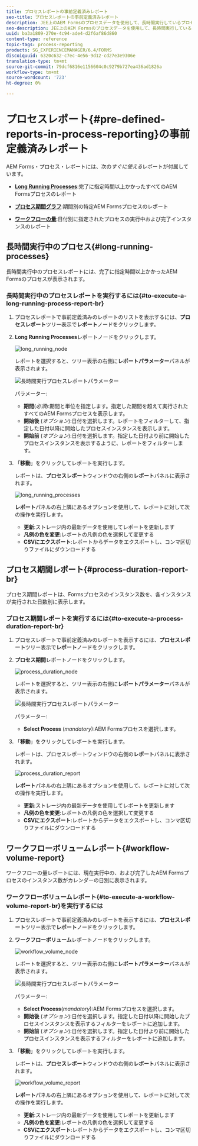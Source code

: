 ```yaml
---
title: プロセスレポートの事前定義済みレポート
seo-title: プロセスレポートの事前定義済みレポート
description: JEE上のAEM Formsのプロセスデータを使用して、長時間実行しているプロセス、プロセス期間、ワークフローの量に関するレポートを作成するクエリ
seo-description: JEE上のAEM Formsのプロセスデータを使用して、長時間実行しているプロセス、プロセス期間、ワークフローの量に関するレポートを作成するクエリ
uuid: ba3a1809-270e-4c94-ade4-d2f6af86d860
content-type: reference
topic-tags: process-reporting
products: SG_EXPERIENCEMANAGER/6.4/FORMS
discoiquuid: 6320c632-c7ec-4e56-9d12-cd27e3e9306e
translation-type: tm+mt
source-git-commit: 79dcf6816e1156604c0c9279b727ea436ad1826a
workflow-type: tm+mt
source-wordcount: '723'
ht-degree: 0%

---
```



# プロセスレポート{#pre-defined-reports-in-process-reporting}の事前定義済みレポート

AEM Forms・プロセス・レポートには、次の&#x200B;*すぐに使える*&#x200B;レポートが付属しています。

* **[Long Running Processes](/help/forms/using/process-reporting/pre-defined-reports-in-process-reporting.md#p-long-running-processes-p)**:完了に指定時間以上かかったすべてのAEM Formsプロセスのレポート

* **[プロセス期間グラフ](/help/forms/using/process-reporting/pre-defined-reports-in-process-reporting.md#p-process-duration-report-br-p)**:期間別の特定AEM Formsプロセスのレポート

* **[ワークフローの量](/help/forms/using/process-reporting/pre-defined-reports-in-process-reporting.md#p-workflow-volume-report-p)**:日付別に指定されたプロセスの実行中および完了インスタンスのレポート

## 長時間実行中のプロセス{#long-running-processes}

長時間実行中のプロセスレポートには、完了に指定時間以上かかったAEM Formsのプロセスが表示されます。

### 長時間実行中のプロセスレポートを実行するには{#to-execute-a-long-running-process-report-br}

1. プロセスレポートで事前定義済みのレポートのリストを表示するには、**プロセスレポート**&#x200B;ツリー表示で&#x200B;**レポート**&#x200B;ノードをクリックします。
1. **Long Running Processes**&#x200B;レポートノードをクリックします。

   ![long_running_node](assets/long_running_node.png)

   レポートを選択すると、ツリー表示の右側に&#x200B;**レポートパラメーター**&#x200B;パネルが表示されます。

   ![長時間実行プロセスレポートパラメーター](assets/report_parameters_panel.png)

   パラメーター:

   * **期間**(*必須*):期間と単位を指定します。指定した期間を超えて実行されたすべてのAEM Formsプロセスを表示します。
   * **開始後** (*オプション*):日付を選択します。レポートをフィルターして、指定した日付以降に開始したプロセスインスタンスを表示します。
   * **開始前** (*オプション*):日付を選択します。指定した日付より前に開始したプロセスインスタンスを表示するように、レポートをフィルターします。

1. 「**移動**」をクリックしてレポートを実行します。

   レポートは、**プロセスレポート**&#x200B;ウィンドウの右側の&#x200B;**レポート**&#x200B;パネルに表示されます。

   ![long_running_processes](assets/long_running_processes.png)

   **レポート**&#x200B;パネルの右上隅にあるオプションを使用して、レポートに対して次の操作を実行します。

   * **更新**:ストレージ内の最新データを使用してレポートを更新します
   * **凡例の色を変更**:レポートの凡例の色を選択して変更する
   * **CSVにエクスポート**:レポートからデータをエクスポートし、コンマ区切りファイルにダウンロードする

## プロセス期間レポート{#process-duration-report-br}

プロセス期間レポートは、Formsプロセスのインスタンス数を、各インスタンスが実行された日数別に表示します。

### プロセス期間レポートを実行するには{#to-execute-a-process-duration-report-br}

1. プロセスレポートで事前定義済みのレポートを表示するには、**プロセスレポート**&#x200B;ツリー表示で&#x200B;**レポート**&#x200B;ノードをクリックします。
1. **プロセス期間**&#x200B;レポートノードをクリックします。

   ![process_duration_node](assets/process_duration_node.png)

   レポートを選択すると、ツリー表示の右側に&#x200B;**レポートパラメーター**&#x200B;パネルが表示されます。

   ![長時間実行プロセスレポートパラメーター](assets/process_duration_params.png)

   パラメーター:

   * **Select Process** (*mandatory*):AEM Formsプロセスを選択します。

1. 「**移動**」をクリックしてレポートを実行します。

   レポートは、プロセスレポートウィンドウの右側の&#x200B;**レポート**&#x200B;パネルに表示されます。

   ![process_duration_report](assets/process_duration_report.png)

   **レポート**&#x200B;パネルの右上隅にあるオプションを使用して、レポートに対して次の操作を実行します。

   * **更新**:ストレージ内の最新データを使用してレポートを更新します
   * **凡例の色を変更**:レポートの凡例の色を選択して変更する
   * **CSVにエクスポート**:レポートからデータをエクスポートし、コンマ区切りファイルにダウンロードする

## ワークフローボリュームレポート{#workflow-volume-report}

ワークフローの量レポートには、現在実行中の、および完了したAEM Formsプロセスのインスタンス数がカレンダーの日別に表示されます。

### ワークフローボリュームレポート{#to-execute-a-workflow-volume-report-br}を実行するには

1. プロセスレポートで事前定義済みのレポートを表示するには、**プロセスレポート**&#x200B;ツリー表示で&#x200B;**レポート**&#x200B;ノードをクリックします。
1. **ワークフローボリューム**&#x200B;レポートノードをクリックします。

   ![workflow_volume_node](assets/workflow_volume_node.png)

   レポートを選択すると、ツリー表示の右側に&#x200B;**レポートパラメーター**&#x200B;パネルが表示されます。

   ![長時間実行プロセスレポートパラメーター](assets/workflow_volume_params.png)

   パラメーター:

   * **Select Process**(*mandatory*):AEM Formsプロセスを選択します。
   * **開始後** (*オプション*):日付を選択します。指定した日付以降に開始したプロセスインスタンスを表示するフィルターをレポートに追加します。
   * **開始前** (*オプション*):日付を選択します。指定した日付より前に開始したプロセスインスタンスを表示するフィルターをレポートに追加します。

1. 「**移動**」をクリックしてレポートを実行します。

   レポートは、**プロセスレポート**&#x200B;ウィンドウの右側の&#x200B;**レポート**&#x200B;パネルに表示されます。

   ![workflow_volume_report](assets/workflow_volume_report.png)

   **レポート**&#x200B;パネルの右上隅にあるオプションを使用して、レポートに対して次の操作を実行します。

   * **更新**:ストレージ内の最新データを使用してレポートを更新します
   * **凡例の色を変更**:レポートの凡例の色を選択して変更する
   * **CSVにエクスポート**:レポートからデータをエクスポートし、コンマ区切りファイルにダウンロードする

